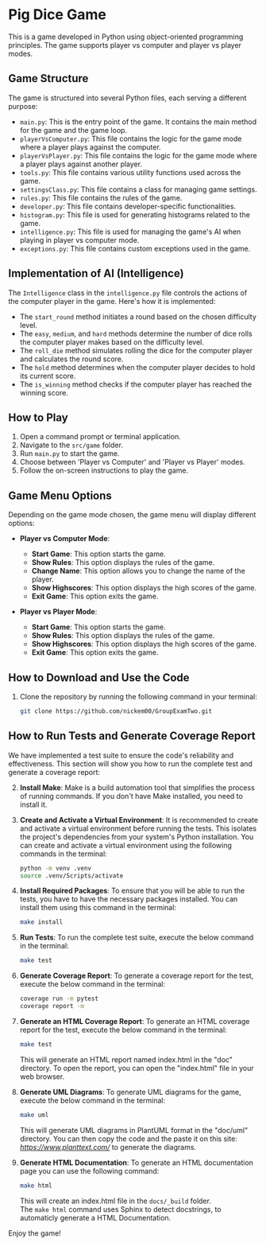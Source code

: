 # Pig Dice Game

This is a game developed in Python using object-oriented programming principles. The game supports player vs computer and player vs player modes.

## Game Structure

The game is structured into several Python files, each serving a different purpose:

- `main.py`: This is the entry point of the game. It contains the main method for the game and the game loop.
- `playerVsComputer.py`: This file contains the logic for the game mode where a player plays against the computer.
- `playerVsPlayer.py`: This file contains the logic for the game mode where a player plays against another player.
- `tools.py`: This file contains various utility functions used across the game.
- `settingsClass.py`: This file contains a class for managing game settings.
- `rules.py`: This file contains the rules of the game.
- `developer.py`: This file contains developer-specific functionalities.
- `histogram.py`: This file is used for generating histograms related to the game.
- `intelligence.py`: This file is used for managing the game's AI when playing in player vs computer mode.
- `exceptions.py`: This file contains custom exceptions used in the game.

## Implementation of AI (Intelligence)

The `Intelligence` class in the `intelligence.py` file controls the actions of the computer player in the game. Here's how it is implemented:

- The `start_round` method initiates a round based on the chosen difficulty level.
- The `easy`, `medium`, and `hard` methods determine the number of dice rolls the computer player makes based on the difficulty level.
- The `roll_die` method simulates rolling the dice for the computer player and calculates the round score.
- The `hold` method determines when the computer player decides to hold its current score.
- The `is_winning` method checks if the computer player has reached the winning score.

## How to Play

1. Open a command prompt or terminal application.
2. Navigate to the `src/game` folder.
3. Run `main.py` to start the game.
4. Choose between 'Player vs Computer' and 'Player vs Player' modes.
5. Follow the on-screen instructions to play the game.

## Game Menu Options

Depending on the game mode chosen, the game menu will display different options:

- **Player vs Computer Mode**:
    - **Start Game**: This option starts the game.
    - **Show Rules**: This option displays the rules of the game.
    - **Change Name**: This option allows you to change the name of the player.
    - **Show Highscores**: This option displays the high scores of the game.
    - **Exit Game**: This option exits the game.

- **Player vs Player Mode**:
    - **Start Game**: This option starts the game.
    - **Show Rules**: This option displays the rules of the game.
    - **Show Highscores**: This option displays the high scores of the game.
    - **Exit Game**: This option exits the game.

## How to Download and Use the Code

1. Clone the repository by running the following command in your terminal:

    ```bash
    git clone https://github.com/nickem00/GroupExamTwo.git

## How to Run Tests and Generate Coverage Report

We have implemented a test suite to ensure the code's reliability and effectiveness. This section will show you how to run the complete test and generate a coverage report:

2. **Install Make**: Make is a build automation tool that simplifies the process of running commands. If you don't have Make installed, you need to install it.

3. **Create and Activate a Virtual Environment**: It is recommended to create and activate a virtual environment before running the tests. This isolates the project's dependencies from your system's Python installation. You can create and activate a virtual environment using the following commands in the terminal:

    ```bash
    python -m venv .venv
    source .venv/Scripts/activate
    ```

4. **Install Required Packages**: To ensure that you will be able to run the tests, you have to have the necessary packages installed. You can install them using this command in the terminal:

    ```bash
    make install
    ```


5. **Run Tests**: To run the complete test suite, execute the below command in the terminal:

    ```bash
    make test
    ```

6. **Generate Coverage Report**: To generate a coverage report for the test, execute the below command in the terminal:

    ```bash
    coverage run -m pytest
    coverage report -m
    ```

7. **Generate an HTML Coverage Report**: To generate an HTML coverage report for the test, execute the below command in the terminal:

    ```bash
    make test
    ```

   This will generate an HTML report named index.html in the "doc" directory. To open the report, you can open the "index.html" file in your web browser.

8. **Generate UML Diagrams**: To generate UML diagrams for the game, execute the below command in the terminal:

    ```bash
    make uml
    ```

   This will generate UML diagrams in PlantUML format in the "doc/uml" directory. You can then copy the code and the paste it on this site: *https://www.planttext.com/* to generate the diagrams.

8. **Generate HTML Documentation**: To generate an HTML documentation page you can use the following command:
    ```bash
    make html
    ```
    This will create an index.html file in the `docs/_build` folder.\
    The `make html` command uses Sphinx to detect docstrings, to automaticly generate a HTML Documentation.

Enjoy the game!